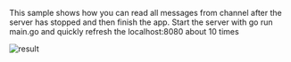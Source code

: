 This sample shows how you can read all messages from channel after the server has stopped and then finish the app.
Start the server with go run main.go and quickly refresh the localhost:8080 about 10 times

![result](https://user-images.githubusercontent.com/13627645/133805743-ecb64793-847e-4bc5-b181-2e59b5b5d181.jpg)
